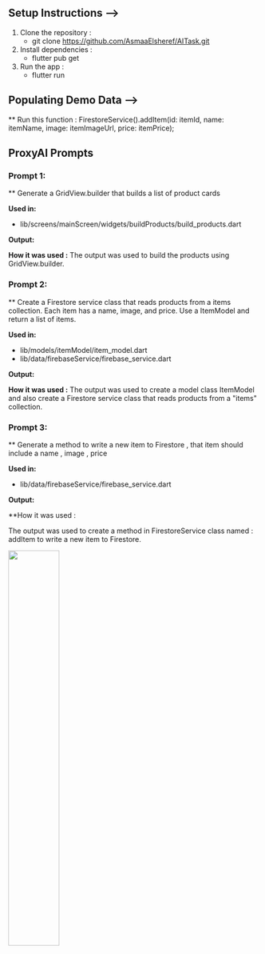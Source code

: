 ## Setup Instructions -->

1. Clone the repository :
   - git clone https://github.com/AsmaaElsheref/AITask.git
2. Install dependencies :
   - flutter pub get
3. Run the app :
   - flutter run

## Populating Demo Data -->

** Run this function :
FirestoreService().addItem(id: itemId, name: itemName, image: itemImageUrl, price: itemPrice);

## ProxyAI Prompts

### Prompt 1:
** Generate a GridView.builder that builds a list of product cards

**Used in:**
  - lib/screens/mainScreen/widgets/buildProducts/build_products.dart

**Output:** 

**How it was used :**
The output was used to build the products using GridView.builder.

### Prompt 2:
** Create a Firestore service class that reads products from a items collection. Each item has a name, image, and price. Use a ItemModel and return a list of items.

**Used in:**
  - lib/models/itemModel/item_model.dart
  - lib/data/firebaseService/firebase_service.dart

**Output:**  

**How it was used :**
The output was used to create a model class ItemModel and also create a Firestore service class that reads products from a "items" collection. 

### Prompt 3:
** Generate a method to write a new item to Firestore , that item should include a name , image , price

**Used in:**
  - lib/data/firebaseService/firebase_service.dart
 
**Output:** 

**How it was used : 

The output was used to create a method in FirestoreService class named : addItem to write a new item to Firestore.

<p float="left">
  <img src="assets/screenshot.jpg" width="45%" />
</p>
